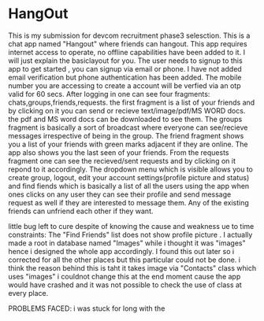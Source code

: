 # HangOut
This is my submission for devcom recruitment phase3 selesction. This is a chat app named "Hangout" where friends can hangout.
This app requires internet access to operate, no offline capabilities have been added to it. I will just explain the basiclayout for you. The user needs to signup to this app to get started , you can signup via email or phone. I have not added email verification but phone authentication has been added. The mobile number you are accessing to create a account will be verfied via an otp valid for 60 secs. After logging in one can see four fragments: chats,groups,friends,requests. the first fragment is a list of your friends and by clicking on it you can send or recieve text/image/pdf/MS WORD docs. the pdf and MS word docs can be downloaded to see them. The groups fragment is basically a sort of broadcast where everyone can see/recieve messages irrespective of being in the group. The friend fragment shows you a list of your friends with green marks adjacent if they are online. The app also shows you the last seen of your friends. From the requests fragment one can see the recieved/sent requests and by clicking on it repond to it accordingly. 
The dropdown menu which is visible allows you to create group, logout, edit your account settings(profile picture and status) and find fiends which is basically a list of all the users using the app when ones clicks on any user they can see their profile and send message request as well if they are interested to message them. Any of the existing friends can unfriend each other if they want.

little bug left to cure despite of knowing the cause and weakness ue to time constraints:
The "Find Friends" list does not show profile picture . I actually made a root in database named "Images" while i thought it was "images" hence i designed the whole app accordingly. I found this out later so i corrected for all the other places but this particular could not be done. i think the reason behind this is taht it takes image via "Contacts" class which uses "images" i couldnot change this at the end moment cause the app would have crashed and it was not possible to check the use of class at every place.

PROBLEMS FACED:
i was stuck for long with the
